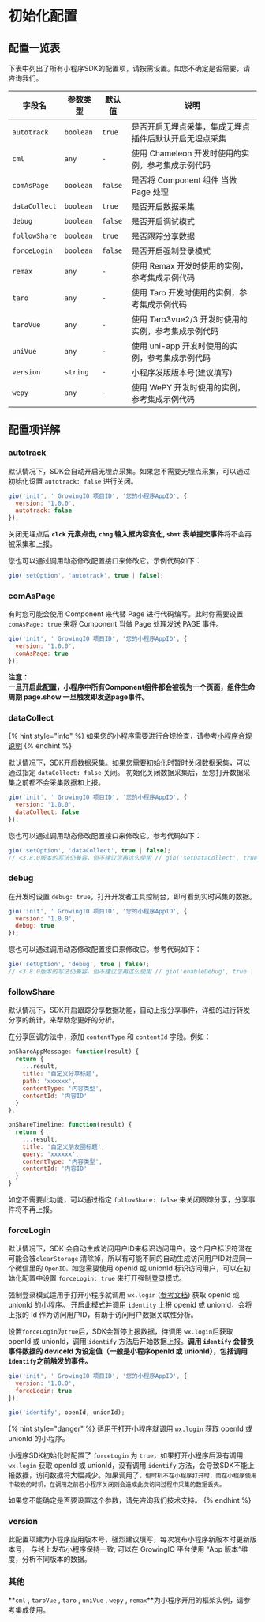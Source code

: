 # 初始化配置

## 配置一览表[​](http://localhost:3000/growingio-sdk-docs/docs/miniprogram/3.8/initSettings#%E9%85%8D%E7%BD%AE%E4%B8%80%E8%A7%88%E8%A1%A8) <a href="#pei-zhi-yi-lan-biao" id="pei-zhi-yi-lan-biao"></a>

下表中列出了所有小程序SDK的配置项，请按需设置。如您不确定是否需要，请咨询我们。

| **字段名**       | **参数类型**  | **默认值** | **说明**                           |
| ------------- | --------- | ------- | -------------------------------- |
| `autotrack`   | `boolean` | `true`  | 是否开启无埋点采集，集成无埋点插件后默认开启无埋点采集      |
| `cml`         | `any`     | `-`     | 使用 Chameleon 开发时使用的实例，参考集成示例代码   |
| `comAsPage`   | `boolean` | `false` | 是否将 Component 组件 当做 Page 处理      |
| `dataCollect` | `boolean` | `true`  | 是否开启数据采集                         |
| `debug`       | `boolean` | `false` | 是否开启调试模式                         |
| `followShare` | `boolean` | `true`  | 是否跟踪分享数据                         |
| `forceLogin`  | `boolean` | `false` | 是否开启强制登录模式                       |
| `remax`       | `any`     | `-`     | 使用 Remax 开发时使用的实例，参考集成示例代码       |
| `taro`        | `any`     | `-`     | 使用 Taro 开发时使用的实例，参考集成示例代码        |
| `taroVue`     | `any`     | `-`     | 使用 Taro3vue2/3 开发时使用的实例，参考集成示例代码 |
| `uniVue`      | `any`     | `-`     | 使用 uni-app 开发时使用的实例，参考集成示例代码     |
| `version`     | `string`  | `-`     | 小程序发版版本号(建议填写)                   |
| `wepy`        | `any`     | `-`     | 使用 WePY 开发时使用的实例，参考集成示例代码        |

## 配置项详解[​](http://localhost:3000/growingio-sdk-docs/docs/miniprogram/3.8/initSettings#%E9%85%8D%E7%BD%AE%E9%A1%B9%E8%AF%A6%E8%A7%A3) <a href="#pei-zhi-xiang-xiang-jie" id="pei-zhi-xiang-xiang-jie"></a>

### autotrack[​](http://localhost:3000/growingio-sdk-docs/docs/miniprogram/3.8/initSettings#autotrack) <a href="#autotrack" id="autotrack"></a>

默认情况下，SDK会自动开启无埋点采集。如果您不需要无埋点采集，可以通过初始化设置 `autotrack: false` 进行关闭。

```javascript
gio('init', ' GrowingIO 项目ID', '您的小程序AppID', {
  version: '1.0.0',
  autotrack: false  
});
```

关闭无埋点后 **`clck` 元素点击, `chng` 输入框内容变化, `sbmt`** **表单提交事件**将不会再被采集和上报。

您也可以通过调用动态修改配置接口来修改它。示例代码如下：

```javascript
gio('setOption', 'autotrack', true | false);
```

### comAsPage[​](http://localhost:3000/growingio-sdk-docs/docs/miniprogram/3.8/initSettings#comaspage) <a href="#comaspage" id="comaspage"></a>

有时您可能会使用 Component 来代替 Page 进行代码编写。此时你需要设置 `comAsPage: true` 来将 Component 当做 Page 处理发送 PAGE 事件。

```javascript
gio('init', ' GrowingIO 项目ID', '您的小程序AppID', {
  version: '1.0.0',
  comAsPage: true  
});
```

**注意：**\
**一旦开启此配置，小程序中所有Component组件都会被视为一个页面，组件生命周期 page.show 一旦触发即发送page事件。**

### dataCollect <a href="#datacollect" id="datacollect"></a>

{% hint style="info" %}
如果您的小程序需要进行合规检查，请参考[小程序合规说明](https://docs.growingio.com/v3/developer-manual/sdkintegrated/compliance/xiao-cheng-xu-sdk-he-gui-shuo-ming)
{% endhint %}

默认情况下，SDK开启数据采集。如果您需要初始化时暂时关闭数据采集，可以通过指定 `dataCollect: false` 关闭。 初始化关闭数据采集后，至您打开数据采集之前都不会采集数据和上报。

```javascript
gio('init', ' GrowingIO 项目ID', '您的小程序AppID', {
  version: '1.0.0',
  dataCollect: false  
});
```

您也可以通过调用动态修改配置接口来修改它。参考代码如下：

```javascript
gio('setOption', 'dataCollect', true | false);
// <3.8.0版本的写法仍兼容，但不建议您再这么使用 // gio('setDataCollect', true | false);
```

### debug[​](http://localhost:3000/growingio-sdk-docs/docs/miniprogram/3.8/initSettings#debug) <a href="#debug" id="debug"></a>

在开发时设置 `debug: true`，打开开发者工具控制台，即可看到实时采集的数据。

```javascript
gio('init', ' GrowingIO 项目ID', '您的小程序AppID', {
  version: '1.0.0',
  debug: true 
});
```

您也可以通过调用动态修改配置接口来修改它。参考代码如下：

```javascript
gio('setOption', 'debug', true | false);
// <3.8.0版本的写法仍兼容，但不建议您再这么使用 // gio('enableDebug', true | false);
```

### followShare[​](http://localhost:3000/growingio-sdk-docs/docs/miniprogram/3.8/initSettings#followshare) <a href="#followshare" id="followshare"></a>

默认情况下，SDK开启跟踪分享数据功能，自动上报分享事件，详细的进行转发分享的统计，来帮助您更好的分析。

在分享回调方法中，添加 `contentType` 和 `contentId` 字段。例如：

```javascript
onShareAppMessage: function(result) {
  return {
    ...result,
    title: '自定义分享标题',
    path: 'xxxxxx',
    contentType: '内容类型',
    contentId: '内容ID'
  }
},

onShareTimeline: function(result) {
  return {
    ...result,
    title: '自定义朋友圈标题',
    query: 'xxxxxx',
    contentType: '内容类型',
    contentId: '内容ID'
  }
}
```

如您不需要此功能，可以通过指定 `followShare: false` 来关闭跟踪分享，分享事件将不再上报。

### forceLogin <a href="#forcelogin" id="forcelogin"></a>

默认情况下，SDK 会自动生成访问用户ID来标识访问用户。这个用户标识符潜在可能会被`clearStorage` 清除掉，所以有可能不同的自动生成访问用户ID对应同一个微信里的 `OpenID。`如您需要使用 openId 或 unionId 标识访问用户，可以在初始化配置中设置 `forceLogin: true` 来打开强制登录模式。

强制登录模式适用于打开小程序就调用 `wx.login` ([参考文档](https://developers.weixin.qq.com/miniprogram/dev/api/open-api/login/wx.login.html)) 获取 openId 或 unionId 的小程序。 开启此模式并调用 `identity` 上报 openid 或 unionId，会将上报的 Id 作为访问用户ID，有助于访问用户数据关联性分析。

设置`forceLogin`为`true`后，SDK会暂停上报数据，待调用 `wx.login`后获取 openId 或 unionId，调用 `identify` 方法后开始数据上报。**调用 `identify` 会替换事件数据的 deviceId 为设定值（一般是小程序openId 或 unionId），包括调用`identify`之前触发的事件。**

```javascript
gio('init', ' GrowingIO 项目ID', '您的小程序AppID', {
  version: '1.0.0',
  forceLogin: true 
});
```

```javascript
gio('identify', openId, unionId);
```

{% hint style="danger" %}
适用于打开小程序就调用 `wx.login` 获取 openId 或 unionId 的小程序。

小程序SDK初始化时配置了 `forceLogin` 为 `true`，如果打开小程序后没有调用 `wx.login` 获取 openId 或 unionId，没有调用 `identify` 方法，会导致SDK不能上报数据，访问数据将大幅减少。如果调用了`，但时机不在小程序打开时，而在小程序使用中较晚的时机，在调用之前若小程序关闭则会造成此次访问过程中采集的数据丢失。`

如果您不能确定是否要设置这个参数，请先咨询我们技术支持。
{% endhint %}

### version <a href="#qi-ta" id="qi-ta"></a>

此配置项建为小程序应用版本号，强烈建议填写，每次发布小程序新版本时更新版本号， 与线上发布小程序保持一致; 可以在 GrowingIO 平台使用 “App 版本”维度，分析不同版本的数据。

### 其他[​](http://localhost:3000/growingio-sdk-docs/docs/miniprogram/3.8/initSettings#%E5%85%B6%E4%BB%96) <a href="#qi-ta" id="qi-ta"></a>

**`cml` , `taroVue` , `taro` , `uniVue` , `wepy` , `remax`**为小程序开用的框架实例，请参考集成使用。
